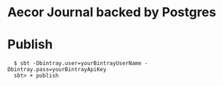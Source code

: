 # Aecor Journal backed by Postgres


# Publish
```ssh
  $ sbt -Dbintray.user=yourBintrayUserName -Dbintray.pass=yourBintrayApiKey
  sbt> + publish
```